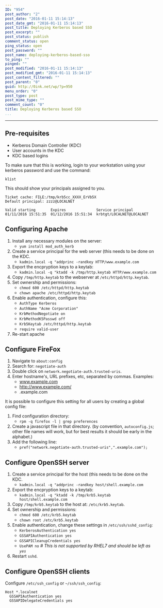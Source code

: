```yaml
---
ID: "954"
post_author: "2"
post_date: "2016-01-11 15:14:13"
post_date_gmt: "2016-01-11 15:14:13"
post_title: Deploying Kerberos based SSO
post_excerpt: ""
post_status: publish
comment_status: open
ping_status: open
post_password: ""
post_name: deploying-kerberos-based-sso
to_ping: ""
pinged: ""
post_modified: "2016-01-11 15:14:13"
post_modified_gmt: "2016-01-11 15:14:13"
post_content_filtered: ""
post_parent: "0"
guid: http://0ink.net/wp/?p=950
menu_order: "0"
post_type: post
post_mime_type: ""
comment_count: "0"
title: Deploying Kerberos based SSO
...
```

---

Pre-requisites
--------------

*   Kerberos Domain Controller (KDC)
*   User accounts in the KDC
*   KDC based logins

To make sure that this is working, login to your workstation using your kerberos password and use the command:

    klist
    

This should show your principals assigned to you.

    Ticket cache: FILE:/tmp/krb5cc_XXXX_ErVb5X
    Default principal: zzzz@LOCALNET
    
    Valid starting       Expires              Service principal
    01/11/2016 15:51:35  01/12/2016 15:51:34  krbtgt/LOCALNET@LOCALNET
    

Configuring Apache
------------------

1.  Install any necessary modules on the server:
    *   `yum install mod_auth_kerb`
2.  Create a service principal for the web server (this needs to be done on the KDC.
    *   `kadmin.local -q "addprinc -randkey HTTP/www.example.com`
3.  Export the encpryption keys to a keytab:
    *   `kadmin.local -q "ktadd -k /tmp/http.keytab HTTP/www.example.com`
4.  Copy `/tmp/http.keytab` to the webserver at `/etc/httpd/http.keytab`.
5.  Set ownership and permissions:
    *   `chmod 600 /etc/httpd/http.keytab`
    *   `chown apache /etc/httpd/http.keytab`
6.  Enable authentication, configure this:
    *   `AuthType Kerberos`
    *   `AuthName "Acme Corporation"`
    *   `KrbMethodNegotiate on`
    *   `KrbMethodK5Passwd off`
    *   `Krb5Keytab /etc/httpd/http.keytab`
    *   `require valid-user`
7.  Re-start apache

Configure FireFox
-----------------

1.  Navigate to `about:config`
2.  Search for: `negotiate-auth`
3.  Double click on `network.negotiate-auth.trusted-uris`.
4.  Enter hostname's, URL prefixes, etc, separated by commas. Examples:
    *   www.example.com
    *   http://www.example.com/
    *   .example.com

It is possible to configure this setting for all users by creating a global config file:

1.  Find configuration directory:
    *   `rpm -q firefox -l | grep preferences`
2.  Create a javascript file in that directory. (by convention, `autoconfig.js`; other file names will work, but for best results it should be early in the alphabet.)
3.  Add the following line:
    *   `pref("network.negotiate-auth.trusted-uris",".example.com");`

Configure OpenSSH server
------------------------

1.  Create a service principal for the host (this needs to be done on the KDC.
    *   `kadmin.local -q "addprinc -randkey host/shell.example.com`
2.  Export the encpryption keys to a keytab:
    *   `kadmin.local -q "ktadd -k /tmp/krb5.keytab host/shell.example.com`
3.  Copy `/tmp/krb5.keytab` to the host at: `/etc/krb5.keytab`.
4.  Set ownership and permissions:
    *   `chmod 600 /etc/krb5.keytab`
    *   `chown root /etc/krb5.keytab`
5.  Enable authentication, change these settings in `/etc/ssh/sshd_config`:
    *   `KerberosAuthentication yes`
    *   `GSSAPIAuthentication yes`
    *   `GSSAPICleanupCredentials yes`
    *   `UsePAM no` _\# This is not supported by RHEL7 and should be left as `yes`_
6.  Restart `sshd`.

Configure OpenSSH clients
-------------------------

Configure `/etc/ssh_config` or `~/ssh/ssh_config`:

    Host *.localnet
      GSSAPIAuthentication yes
      GSSAPIDelegateCredentials yes
